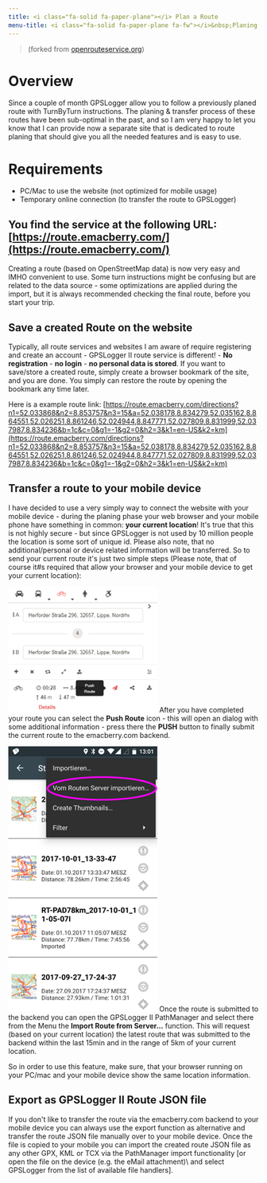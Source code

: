 ```yaml
---
title: <i class="fa-solid fa-paper-plane"></i> Plan a Route
menu-title: <i class="fa-solid fa-paper-plane fa-fw"></i>&nbsp;Planing (Website)
---
```

> (forked from [openrouteservice.org](openrouteservice.org))

# Overview

Since a couple of month GPSLogger allow you to follow a previously planed route with TurnByTurn instructions. The
planing & transfer process of these routes have been sub-optimal in the past, and so I am very happy to let you know
that I can provide now a separate site that is dedicated to route planing that should give you all the needed features
and is easy to use.

# Requirements

- PC/Mac to use the website (not optimized for mobile usage)
- Temporary online connection (to transfer the route to GPSLogger)

## You find the service at the following URL: [https://route.emacberry.com/](https://route.emacberry.com/)

Creating a route (based on OpenStreetMap data) is now very easy and IMHO convenient to use. Some turn instructions might
be confusing but are related to the data source - some optimizations are applied during the import, but it is always
recommended checking the final route, before you start your trip.

## Save a created Route on the website

Typically, all route services and websites I am aware of require registering and create an account - GPSLogger II route
service is different! - **No registration** - **no login** - **no personal data is stored**. If you want to save/store
a created route, simply create a browser bookmark of the site, and you are done. You simply can restore the route by
opening the bookmark any time later.

Here is a example route link: [https://route.emacberry.com/directions?n1=52.033868&n2=8.853757&n3=15&a=52.038178,8.834279,52.035162,8.864551,52.026251,8.861246,52.024944,8.847771,52.027809,8.831999,52.037987,8.834236&b=1c&c=0&g1=-1&g2=0&h2=3&k1=en-US&k2=km](https://route.emacberry.com/directions?n1=52.033868&n2=8.853757&n3=15&a=52.038178,8.834279,52.035162,8.864551,52.026251,8.861246,52.024944,8.847771,52.027809,8.831999,52.037987,8.834236&b=1c&c=0&g1=-1&g2=0&h2=3&k1=en-US&k2=km)

## Transfer a route to your mobile device

I have decided to use a very simply way to connect the website with your mobile device - during the planing phase your
web browser and your mobile phone have something in common: **your current location**! It's true that this is not
highly secure - but since GPSLogger is not used by 10 million people the location is some sort of unique id. Please also
note, that no additional/personal or device related information will be transferred. So to send your current route it's
just two simple steps (Please note, that of course it#s required that allow your browser and your mobile device to get
your current location):

<span class="shot">![web-routing-export](/assets/img/gpsl/web-routing-export.png)</span>
After you have completed your route you can select the <i class="fa-solid fa-paper-plane"></i> **Push Route** icon -
this will open an dialog with some additional information - press there the **PUSH** button to finally submit the
current route to the emacberry.com backend.<br class="shot-end"/>

<span class="shot">![web-routing-import](/assets/img/gpsl/web-routing-import.png)</span>
Once the route is submitted to the backend you can open the GPSLogger II PathManager and select there from the Menu
the **Import Route from Server...** function. This will request (based on your current location) the latest route that
was submitted to the backend within the last 15min and in the range of 5km of your current location.

So in order to use this feature, make sure, that your browser running on your PC/mac and your mobile device show the
same location information.<br class="shot-end"/>

## Export as GPSLogger II Route JSON file

If you don't like to transfer the route via the emacberry.com backend to your mobile device you can always use the
<i class="fa-solid fa-download"></i> export function as alternative and transfer the route JSON file manually over to
your mobile device. Once the file is copied to your mobile you can import the created route JSON file as any other GPX,
KML or TCX via the PathManager import functionality \[or open the file on the device (e.g. the eMail attachment)\ and
select GPSLogger from the list of available file handlers].